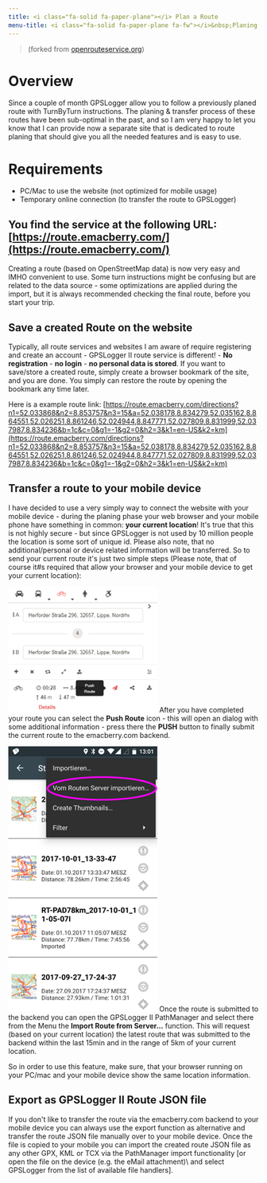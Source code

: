 ```yaml
---
title: <i class="fa-solid fa-paper-plane"></i> Plan a Route
menu-title: <i class="fa-solid fa-paper-plane fa-fw"></i>&nbsp;Planing (Website)
---
```

> (forked from [openrouteservice.org](openrouteservice.org))

# Overview

Since a couple of month GPSLogger allow you to follow a previously planed route with TurnByTurn instructions. The
planing & transfer process of these routes have been sub-optimal in the past, and so I am very happy to let you know
that I can provide now a separate site that is dedicated to route planing that should give you all the needed features
and is easy to use.

# Requirements

- PC/Mac to use the website (not optimized for mobile usage)
- Temporary online connection (to transfer the route to GPSLogger)

## You find the service at the following URL: [https://route.emacberry.com/](https://route.emacberry.com/)

Creating a route (based on OpenStreetMap data) is now very easy and IMHO convenient to use. Some turn instructions might
be confusing but are related to the data source - some optimizations are applied during the import, but it is always
recommended checking the final route, before you start your trip.

## Save a created Route on the website

Typically, all route services and websites I am aware of require registering and create an account - GPSLogger II route
service is different! - **No registration** - **no login** - **no personal data is stored**. If you want to save/store
a created route, simply create a browser bookmark of the site, and you are done. You simply can restore the route by
opening the bookmark any time later.

Here is a example route link: [https://route.emacberry.com/directions?n1=52.033868&n2=8.853757&n3=15&a=52.038178,8.834279,52.035162,8.864551,52.026251,8.861246,52.024944,8.847771,52.027809,8.831999,52.037987,8.834236&b=1c&c=0&g1=-1&g2=0&h2=3&k1=en-US&k2=km](https://route.emacberry.com/directions?n1=52.033868&n2=8.853757&n3=15&a=52.038178,8.834279,52.035162,8.864551,52.026251,8.861246,52.024944,8.847771,52.027809,8.831999,52.037987,8.834236&b=1c&c=0&g1=-1&g2=0&h2=3&k1=en-US&k2=km)

## Transfer a route to your mobile device

I have decided to use a very simply way to connect the website with your mobile device - during the planing phase your
web browser and your mobile phone have something in common: **your current location**! It's true that this is not
highly secure - but since GPSLogger is not used by 10 million people the location is some sort of unique id. Please also
note, that no additional/personal or device related information will be transferred. So to send your current route it's
just two simple steps (Please note, that of course it#s required that allow your browser and your mobile device to get
your current location):

<span class="shot">![web-routing-export](/assets/img/gpsl/web-routing-export.png)</span>
After you have completed your route you can select the <i class="fa-solid fa-paper-plane"></i> **Push Route** icon -
this will open an dialog with some additional information - press there the **PUSH** button to finally submit the
current route to the emacberry.com backend.<br class="shot-end"/>

<span class="shot">![web-routing-import](/assets/img/gpsl/web-routing-import.png)</span>
Once the route is submitted to the backend you can open the GPSLogger II PathManager and select there from the Menu
the **Import Route from Server...** function. This will request (based on your current location) the latest route that
was submitted to the backend within the last 15min and in the range of 5km of your current location.

So in order to use this feature, make sure, that your browser running on your PC/mac and your mobile device show the
same location information.<br class="shot-end"/>

## Export as GPSLogger II Route JSON file

If you don't like to transfer the route via the emacberry.com backend to your mobile device you can always use the
<i class="fa-solid fa-download"></i> export function as alternative and transfer the route JSON file manually over to
your mobile device. Once the file is copied to your mobile you can import the created route JSON file as any other GPX,
KML or TCX via the PathManager import functionality \[or open the file on the device (e.g. the eMail attachment)\ and
select GPSLogger from the list of available file handlers].